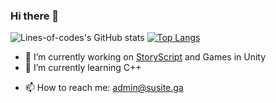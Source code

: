 ### Hi there 👋

![Lines-of-codes's GitHub stats](https://github-readme-stats.vercel.app/api?username=lines-of-codes&show_icons=true)
[![Top Langs](https://github-readme-stats.vercel.app/api/top-langs/?username=lines-of-codes&layout=compact)](https://github.com/anuraghazra/github-readme-stats)

<!--
**lines-of-codes/lines-of-codes** is a ✨ _special_ ✨ repository because its `README.md` (this file) appears on your GitHub profile.

Here are some ideas to get you started:
-->

- 🔭 I’m currently working on [StoryScript](https://github.com/StoryScriptorg/StoryScript) and Games in Unity
- 🌱 I’m currently learning C++
<!--
- 👯 I’m looking to collaborate on ...
- 🤔 I’m looking for help with ...
- 💬 Ask me about ...
-->
- 📫 How to reach me: admin@susite.ga
<!-- - 😄 Pronouns: ...
- ⚡ Fun fact: ...-->
